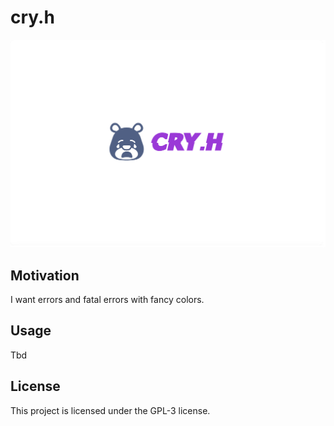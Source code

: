 # cry.h

![cry-h.png](https://raw.githubusercontent.com/4thel00z/logos/master/cry-h.png)

## Motivation

I want errors and fatal errors with fancy colors.

## Usage

Tbd

## License

This project is licensed under the GPL-3 license.
